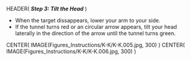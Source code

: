 HEADER( *__Step 3: Tilt the Head__* )

- When the target dissappears, lower your arm to your side.
- If the tunnel turns red or an circular arrow appears, tilt  your head laterally in the direction of the  arrow until the tunnel turns green.

CENTER( IMAGE(Figures_Instructions/K-K/K-K.005.jpg, 300) )
CENTER( IMAGE(Figures_Instructions/K-K/K-K.006.jpg, 300) )